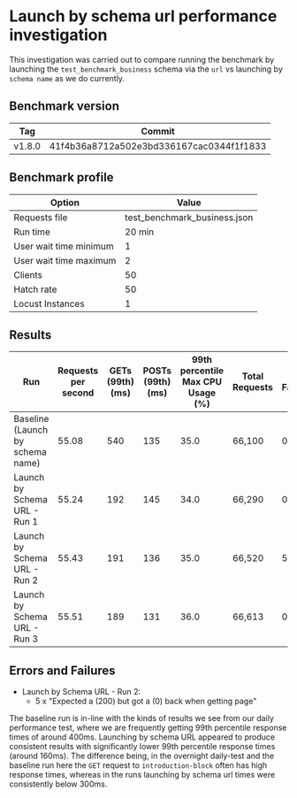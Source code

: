 # Launch by schema url performance investigation

This investigation was carried out to compare running the benchmark by launching the `test_benchmark_business` schema via the `url` vs launching by `schema name` as we do currently.

## Benchmark version

| Tag | Commit |
|--------|-------|
| v1.8.0  | 41f4b36a8712a502e3bd336167cac0344f1f1833

## Benchmark profile

| Option | Value |
|--------|-------|
| Requests file | test_benchmark_business.json |
| Run time | 20 min |
| User wait time minimum | 1 |
| User wait time maximum | 2 |
| Clients | 50 |
| Hatch rate | 50 |
| Locust Instances | 1 |


## Results

| Run                                          | Requests per second | GETs (99th) (ms) | POSTs (99th) (ms) | 99th percentile Max CPU Usage (%) | Total Requests | Total Failures | Outputs                                              |  
|----------------------------------------------------------|---------------------|------------------|------------------------|-----------------------------------|----------------|----------------|------------------------------------------------------|  
| Baseline (Launch by schema name)    | 55.08              | 540             | 135                  | 35.0                              | 66,100         | 0              | [outputs](outputs/baseline/2022-05-31T09:55:47)      |
| Launch by Schema URL - Run 1    | 55.24              | 192             | 145                  | 34.0                              | 66,290         | 0              | [outputs](outputs/investigation/2022-05-31T10:48:15)      |
| Launch by Schema URL - Run 2    | 55.43              | 191             | 136                  | 35.0                              | 66,520         | 5              | [outputs](outputs/investigation/2022-05-31T11:18:01)      | 
| Launch by Schema URL - Run 3    | 55.51              | 189             | 131                  | 36.0                              | 66,613         | 0              | [outputs](outputs/investigation/2022-05-31T12:47:38)      | 

## Errors and Failures

- Launch by Schema URL - Run 2:
    - 5 x "Expected a (200) but got a (0) back when getting page"

The baseline run is in-line with the kinds of results we see from our daily performance test, where we are frequently getting 99th percentile response times of around 400ms. Launching by schema URL appeared to produce consistent results with significantly lower 99th percentile response times (around 160ms). The difference being, in the overnight daily-test and the baseline run here
the `GET` request to `introduction-block` often has high response times, whereas in the runs launching by schema url times were consistently below 300ms.
